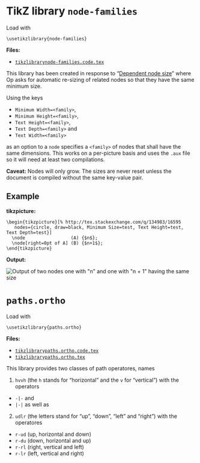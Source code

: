 # TikZ library `node-families`

Load with

    \usetikzlibrary{node-families}

**Files:**

* [`tikzlibrarynode-families.code.tex`][1]

This library has been created in response to “[Dependent node size][2]” where Op asks for automatic re-sizing of related nodes so that they have the same minimum size.

Using the keys

   * `Minimum Width=<family>`,
   * `Minimum Height=<family>`,
   * `Text Height=<family>`,
   * `Text Depth=<family>` and
   * `Text Width=<family>`

as an option to a `node` specifies a `<family>` of nodes that shall have the same dimensions.
This works on a per-picture basis and uses the `.aux` file so it will need at least two compilations.

**Caveat:** Nodes will only grow. The sizes are never reset unless the document is compiled without the same key-value pair.

## Example
**tikzpicture:**

    \begin{tikzpicture}[% http://tex.stackexchange.com/q/134983/16595
       nodes={circle, draw=black, Minimum Size=test, Text Height=test, Text Depth=test}]
      \node                 (A) {$n$};
      \node[right=0pt of A] (B) {$n+1$};
    \end{tikzpicture}

**Output:**

![Output of two nodes one with "n" and one with "n + 1" having the same size][3]


# `paths.ortho`
Load with

    \usetikzlibrary{paths.ortho}
   
**Files:**
* [`tikzlibrarypaths.ortho.code.tex`][4]
* [`tikzlibrarypaths.ortho.tex`][5]

This library provides two classes of path operatores, names

1. `hvvh` (the `h` stands for “horizontal” and the `v` for “vertical”) with the operators
  * `-|-` and 
  * `|-|` as well as
2. `udlr` (the letters stand for “up”, “down”, “left” and “right”) with the operatores
  * `r-ud` (up, horizontal and down)
  * `r-du` (down, horizontal and up)
  * `r-rl` (right, vertical and left)
  * `r-lr` (left, vertical and right)


[1]: tikzlibrarynode-families.code.tex
[2]: http://tex.stackexchange.com/q/107227/16595
[3]: https://i.stack.imgur.com/9fb2y.png
[4]: https://github.com/Qrrbrbirlbel/pgf/blob/master/tikzlibrarypaths.ortho.code.tex
[5]: https://github.com/Qrrbrbirlbel/pgf/blob/master/tikzlibrarypaths.ortho.tex

[9]: http://tex.stackexchange.com/a/110172/16595
[10]: http://tex.stackexchange.com/a/102409/16595
[11]: http://tex.stackexchange.com/a/106571/16595
[12]: http://tex.stackexchange.com/a/107144/16595
[13]: http://tex.stackexchange.com/search?q=user%3A16595+positioning-plus
